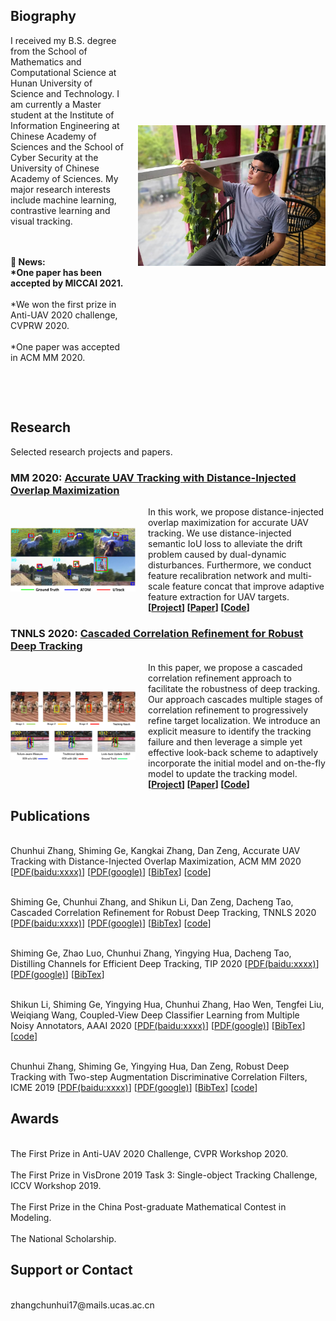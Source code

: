 <head>
<style>
.image-txt-container {
  display:flex;
  align-items:center;
  flex-direction: row;
}
.item-image {
  margin: 0px 20px 0px 0px;
  width: 200px;
}
.profile-image {
  margin: 0px 0px 0px 20px;
  width: 300px;
}
</style>
</head>

<body>

<div class="image-txt-container">
<div>
<h2>Biography</h2>
I received my B.S. degree from the School of Mathematics and Computational Science at Hunan University of Science and Technology. I am currently a Master student at the Institute of Information Engineering at Chinese Academy of Sciences and the School of Cyber Security at the University of Chinese Academy of Sciences. My major research interests include machine learning, contrastive learning and visual tracking.
		
<br><br>
**:star2: News:** 
<br><b>*One paper has been accepted by MICCAI 2021.</b><br> 
<br>*We won the first prize in Anti-UAV 2020 challenge, CVPRW 2020.<br>
<br>*One paper was accepted in ACM MM 2020.<br>

<br><br>
</div>
<img src="chunhui.jpg" class="profile-image">
</div>

<h2>Research</h2>
Selected research projects and papers.

<h3><b>MM 2020:</b> <a href="https://2020.acmmm.org">Accurate UAV Tracking with Distance-Injected Overlap Maximization</a></h3>
<div class="image-txt-container">
<img src="UTrack.png" class="item-image">
<div>
In this work, we propose distance-injected overlap maximization for accurate UAV tracking. We use distance-injected semantic IoU loss to alleviate the drift problem caused by dual-dynamic disturbances. Furthermore, we conduct feature recalibration network and multi-scale feature concat that improve adaptive feature extraction for UAV targets.
<br> <b>[<a href="https://dl.acm.org/doi/10.1145/3394171.3413959">Project</a>] [<a href="https://dl.acm.org/doi/10.1145/3394171.3413959">Paper</a>] [<a href="https://dl.acm.org/doi/10.1145/3394171.3413959">Code</a>] </b>
</div></div>

<h3><b>TNNLS 2020:</b> <a href="https://ieeexplore.ieee.org/document/9069312">Cascaded Correlation Refinement for Robust Deep Tracking</a></h3>
<div class="image-txt-container">
<img src="CCR.png" class="item-image">
<div>
In this paper, we propose a cascaded correlation refinement approach to facilitate the robustness of deep tracking. Our approach cascades multiple stages of correlation refinement to progressively refine target localization. We introduce an explicit measure to identify the tracking failure and then leverage a simple yet effective look-back scheme to adaptively incorporate the initial model and on-the-fly model to update the tracking model.
<br> <b>[<a href="https://github.com/983632847/CCR">Project</a>] [<a href="https://ieeexplore.ieee.org/document/9069312">Paper</a>] [<a href="https://github.com/983632847/CCR">Code</a>] </b>
</div></div>

<h2>Publications</h2>
<br>Chunhui Zhang, Shiming Ge, Kangkai Zhang, Dan Zeng, Accurate UAV Tracking with Distance-Injected Overlap Maximization, ACM MM 2020 [<a href="https://dl.acm.org/doi/10.1145/3394171.3413959">PDF(baidu:xxxx)</a>] [<a href="https://dl.acm.org/doi/10.1145/3394171.3413959">PDF(google)</a>] [<a href="https://github.com/chunhui-zhang/chunhui-zhang/blob/gh-pages/UTrack_BibTex">BibTex</a>] [<a href="https://dl.acm.org/doi/10.1145/3394171.3413959">code</a>]<br>

<br>Shiming Ge, Chunhui Zhang, and Shikun Li, Dan Zeng, Dacheng Tao, Cascaded Correlation Refinement for Robust Deep Tracking, TNNLS 2020 [<a href="https://ieeexplore.ieee.org/document/9069312">PDF(baidu:xxxx)</a>] [<a href="https://ieeexplore.ieee.org/document/9069312">PDF(google)</a>] [<a href="https://github.com/chunhui-zhang/chunhui-zhang/blob/gh-pages/CCR_BibTex">BibTex</a>] [<a href="https://github.com/983632847/CCR">code</a>]<br>

<br>Shiming Ge, Zhao Luo, Chunhui Zhang, Yingying Hua, Dacheng Tao, Distilling Channels for Efficient Deep Tracking, TIP 2020 [<a href="https://ieeexplore.ieee.org/document/8891903">PDF(baidu:xxxx)</a>] [<a href="https://ieeexplore.ieee.org/document/8891903">PDF(google)</a>] [<a href="https://github.com/chunhui-zhang/chunhui-zhang/blob/gh-pages/TIPCD_BibTex">BibTex</a>]<br>

<br>Shikun Li, Shiming Ge, Yingying Hua, Chunhui Zhang, Hao Wen, Tengfei Liu, Weiqiang Wang, Coupled-View Deep Classifier Learning from Multiple Noisy Annotators, AAAI 2020 [<a href="https://academic.microsoft.com/paper/2997312573">PDF(baidu:xxxx)</a>] [<a href="https://2020.acmmm.org/">PDF(google)</a>] [<a href="https://github.com/chunhui-zhang/chunhui-zhang/blob/gh-pages/CVL_BibTex">BibTex</a>] [<a href="https://academic.microsoft.com/paper/2997312573">code</a>]<br>

<br>Chunhui Zhang, Shiming Ge, Yingying Hua, Dan Zeng, Robust Deep Tracking with Two-step Augmentation Discriminative Correlation Filters, ICME 2019 [<a href="https://ieeexplore.ieee.org/document/8785041">PDF(baidu:xxxx)</a>] [<a href="https://ieeexplore.ieee.org/document/8785041">PDF(google)</a>] [<a href="https://github.com/chunhui-zhang/chunhui-zhang/blob/gh-pages/ICME_BibTex">BibTex</a>] [<a href="https://ieeexplore.ieee.org/document/8785041">code</a>]<br>


<h2>Awards</h2>
<br>The First Prize in Anti-UAV 2020 Challenge, CVPR Workshop 2020.<br>
<br>The First Prize in VisDrone 2019 Task 3: Single-object Tracking Challenge, ICCV Workshop 2019.<br>
<br>The First Prize in the China Post-graduate Mathematical Contest in Modeling.<br>
<br>The National Scholarship.<br>


<h2>Support or Contact</h2>
<br>zhangchunhui17@mails.ucas.ac.cn<br>


</body>



